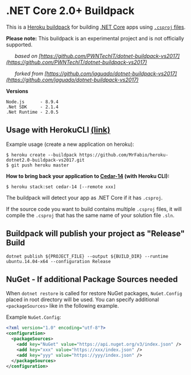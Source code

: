 # .NET Core 2.0+ Buildpack
This is a [Heroku buildpack](http://devcenter.heroku.com/articles/buildpack) for building [.NET Core](https://www.microsoft.com/net/core) apps using [`.csproj` files](https://docs.microsoft.com/en-us/dotnet/articles/core/tools/project-json).

**Please note:** 
This buildpack is an experimental project and is not officially supported.


&nbsp;&nbsp;&nbsp;&nbsp;&nbsp;&nbsp;*based on [https://github.com/PWNTechIT/dotnet-buildpack-vs2017](https://github.com/PWNTechIT/dotnet-buildpack-vs2017)*

&nbsp;&nbsp;&nbsp;&nbsp;&nbsp;&nbsp;*forked from [https://github.com/jaguado/dotnet-buildpack-vs2017](https://github.com/jaguado/dotnet-buildpack-vs2017)*

**Versions**

	Node.js      - 8.9.4
	.Net SDK     - 2.1.4
	.Net Runtime - 2.0.5
	
## Usage with HerokuCLI [(link)](https://devcenter.heroku.com/articles/heroku-cli)

Example usage (create a new application on heroku):

    $ heroku create --buildpack https://github.com/MrFabio/heroku-dotnet2.0-buildpack-vs2017.git
    $ git push heroku master

**How to bring back your application to [Cedar-14](https://devcenter.heroku.com/articles/cedar-14-stack) (with Heroku CLI):**

    $ heroku stack:set cedar-14 [--remote xxx]

The buildpack will detect your app as .NET Core if it has `.csproj`. 

If the source code you want to build contains multiple `.csproj` files, 
it will compile the `.csproj` that has the same name of your solution file `.sln`.

## Buildpack will publish your project as "Release" Build

    dotnet publish ${PROJECT_FILE} --output ${BUILD_DIR} --runtime ubuntu.14.04-x64 --configuration Release

## NuGet - If additional Package Sources needed

When `dotnet restore` is called for restore NuGet packages, `NuGet.Config` placed in root directory will be used. 
You can specify additional `<packageSources>` like in the following example.

Example `NuGet.Config`:
```xml
<?xml version="1.0" encoding="utf-8"?>
<configuration>
  <packageSources>
    <add key="NuGet" value="https://api.nuget.org/v3/index.json" />
	<add key="xxx" value="https://xxx/index.json" />
    <add key="yyy" value="https://yyy/index.json" />
  </packageSources>
</configuration>
```
